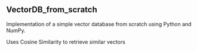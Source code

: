  ## VectorDB_from_scratch

Implementation of a simple vector database from scratch using Python and NumPy.

Uses Cosine Similarity to retrieve similar vectors
